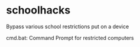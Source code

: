 # schoolhacks

Bypass various school restrictions put on a device 


cmd.bat: Command Prompt for restricted computers
